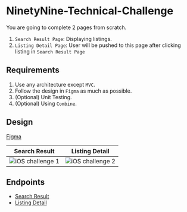 NinetyNine-Technical-Challenge
===
You are going to complete 2 pages from scratch.
1. `Search Result Page`: Displaying listings.
2. `Listing Detail Page`: User will be pushed to this page after clicking listing in `Search Result Page`

Requirements
---
1. Use any architecture except `MVC`.
2. Follow the design in `Figma` as much as possible.
3. (Optional) Unit Testing.
4. (Optional) Using `Combine`.

Design
---
[Figma](https://www.figma.com/file/FC8meADOzS4nti7nyGcREw/iOS-challenge?node-id=0%3A1)

|Search Result|Listing Detail|
|-|-|
|![iOS challenge 1](https://user-images.githubusercontent.com/14370741/135431242-9b94dd9f-ff6d-413f-b83a-c04dd2e6e2d9.jpg)|![iOS challenge 2](https://user-images.githubusercontent.com/14370741/135576734-864381fe-a533-4db3-a6a4-753f9283a87e.jpg)|

Endpoints
---
- [Search Result](https://ninetyninedotco-b7299.asia-southeast1.firebasedatabase.app/listings.json)
- [Listing Detail](https://ninetyninedotco-b7299.asia-southeast1.firebasedatabase.app/details/0.json)
